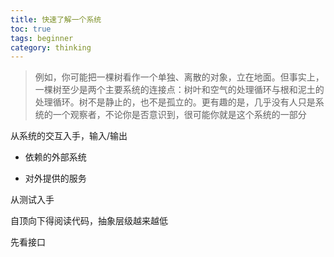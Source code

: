 ```yaml
---
title: 快速了解一个系统
toc: true
tags: beginner
category: thinking
---
```



>例如，你可能把一棵树看作一个单独、离散的对象，立在地面。但事实上，一棵树至少是两个主要系统的连接点：树叶和空气的处理循环与根和泥土的处理循环。树不是静止的，也不是孤立的。更有趣的是，几乎没有人只是系统的一个观察者，不论你是否意识到，很可能你就是这个系统的一部分

从系统的交互入手，输入/输出

- 依赖的外部系统

- 对外提供的服务

从测试入手

自顶向下得阅读代码，抽象层级越来越低

先看接口